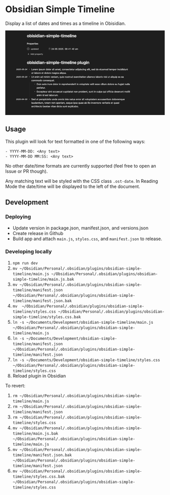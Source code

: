 # Obsidian Simple Timeline

Display a list of dates and times as a timeline in Obisidian.

![A timeline in an Obisidian note](./timeline.png)

## Usage

This plugin will look for text formatted in one of the following ways:

```
- YYYY-MM-DD: <Any text>
- YYYY-MM-DD MM:SS: <Any text>
```

No other date/time formats are currently supported (feel free to open an Issue or PR though).

Any matching text will be styled with the CSS class `.ost-date`. In Reading Mode the date/time will be displayed to
the left of the document.

## Development

### Deploying

- Update version in package.json, manifest.json, and versions.json
- Create release in Github
- Build app and attach `main.js`, `styles.css`, and `manifest.json` to release.

### Developing locally

1. `npm run dev`
2. `mv ~/Obsidian/Personal/.obsidian/plugins/obsidian-simple-timeline/main.js ~/Obsidian/Personal/.obsidian/plugins/obsidian-simple-timeline/main.js.bak`
3. `mv ~/Obsidian/Personal/.obsidian/plugins/obsidian-simple-timeline/manifest.json ~/Obsidian/Personal/.obsidian/plugins/obsidian-simple-timeline/manifest.json.bak`
4. `mv  ~/Obsidian/Personal/.obsidian/plugins/obsidian-simple-timeline/styles.css ~/Obsidian/Personal/.obsidian/plugins/obsidian-simple-timeline/styles.css.bak`
5. `ln -s ~/Documents/Development/obsidian-simple-timeline/main.js ~/Obsidian/Personal/.obsidian/plugins/obsidian-simple-timeline/main.js`
6. `ln -s ~/Documents/Development/obsidian-simple-timeline/manifest.json ~/Obsidian/Personal/.obsidian/plugins/obsidian-simple-timeline/manifest.json`
7. `ln -s ~/Documents/Development/obsidian-simple-timeline/styles.css ~/Obsidian/Personal/.obsidian/plugins/obsidian-simple-timeline/styles.css`
8. Reload plugin in Obsidian

To revert:

1. `rm ~/Obsidian/Personal/.obsidian/plugins/obsidian-simple-timeline/main.js`
2. `rm ~/Obsidian/Personal/.obsidian/plugins/obsidian-simple-timeline/manifest.json`
3. `rm ~/Obsidian/Personal/.obsidian/plugins/obsidian-simple-timeline/styles.css`
4. `mv ~/Obsidian/Personal/.obsidian/plugins/obsidian-simple-timeline/main.js.bak ~/Obsidian/Personal/.obsidian/plugins/obsidian-simple-timeline/main.js`
5. `mv ~/Obsidian/Personal/.obsidian/plugins/obsidian-simple-timeline/manifest.json.bak ~/Obsidian/Personal/.obsidian/plugins/obsidian-simple-timeline/manifest.json`
6. `mv ~/Obsidian/Personal/.obsidian/plugins/obsidian-simple-timeline/styles.css.bak ~/Obsidian/Personal/.obsidian/plugins/obsidian-simple-timeline/styles.css`
